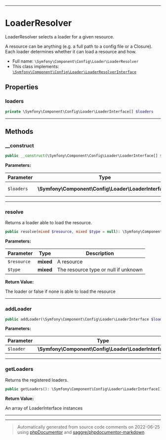 ***

# LoaderResolver

LoaderResolver selects a loader for a given resource.

A resource can be anything (e.g. a full path to a config file or a Closure).
Each loader determines whether it can load a resource and how.

* Full name: `\Symfony\Component\Config\Loader\LoaderResolver`
* This class implements:
[`\Symfony\Component\Config\Loader\LoaderResolverInterface`](./LoaderResolverInterface.md)



## Properties


### loaders



```php
private \Symfony\Component\Config\Loader\LoaderInterface[] $loaders
```






***

## Methods


### __construct



```php
public __construct(\Symfony\Component\Config\Loader\LoaderInterface[] $loaders = array()): mixed
```








**Parameters:**

| Parameter | Type | Description |
|-----------|------|-------------|
| `$loaders` | **\Symfony\Component\Config\Loader\LoaderInterface[]** | An array of loaders |




***

### resolve

Returns a loader able to load the resource.

```php
public resolve(mixed $resource, mixed $type = null): \Symfony\Component\Config\Loader\LoaderInterface|false
```








**Parameters:**

| Parameter | Type | Description |
|-----------|------|-------------|
| `$resource` | **mixed** | A resource |
| `$type` | **mixed** | The resource type or null if unknown |


**Return Value:**

The loader or false if none is able to load the resource



***

### addLoader



```php
public addLoader(\Symfony\Component\Config\Loader\LoaderInterface $loader): mixed
```








**Parameters:**

| Parameter | Type | Description |
|-----------|------|-------------|
| `$loader` | **\Symfony\Component\Config\Loader\LoaderInterface** |  |




***

### getLoaders

Returns the registered loaders.

```php
public getLoaders(): \Symfony\Component\Config\Loader\LoaderInterface[]
```









**Return Value:**

An array of LoaderInterface instances



***


***
> Automatically generated from source code comments on 2022-06-25 using [phpDocumentor](http://www.phpdoc.org/) and [saggre/phpdocumentor-markdown](https://github.com/Saggre/phpDocumentor-markdown)
